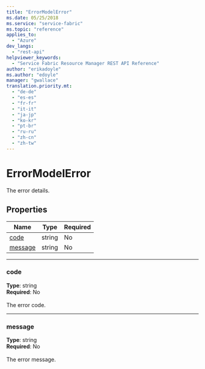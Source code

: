 ```yaml
---
title: "ErrorModelError"
ms.date: 05/25/2018
ms.service: "service-fabric"
ms.topic: "reference"
applies_to: 
  - "Azure"
dev_langs: 
  - "rest-api"
helpviewer_keywords: 
  - "Service Fabric Resource Manager REST API Reference"
author: "erikadoyle"
ms.author: "edoyle"
manager: "gwallace"
translation.priority.mt: 
  - "de-de"
  - "es-es"
  - "fr-fr"
  - "it-it"
  - "ja-jp"
  - "ko-kr"
  - "pt-br"
  - "ru-ru"
  - "zh-cn"
  - "zh-tw"
---
```

# ErrorModelError

The error details.

## Properties
| Name | Type | Required |
| --- | --- | --- |
| [code](#code) | string | No |
| [message](#message) | string | No |

____
### code
__Type__: string <br/>
__Required__: No<br/>
<br/>
The error code.

____
### message
__Type__: string <br/>
__Required__: No<br/>
<br/>
The error message.
